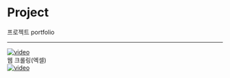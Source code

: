 # Project
프로젝트 portfolio
<hr>




[![video](https://img.youtube.com/vi/B-Qpb2_Oz48/0.jpg)](https://youtu.be/B-Qpb2_Oz48)
<br>웹 크롤링(엑셀)<br>
[![video](https://img.youtube.com/vi/rMnaoY__TUw/0.jpg)](https://youtu.be/rMnaoY__TUw)














